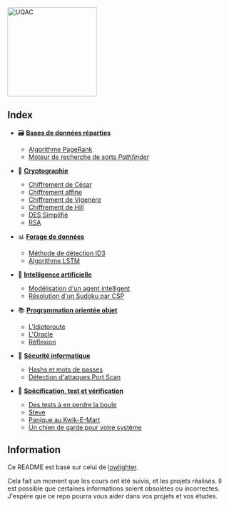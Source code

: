 <img alt="UQAC" src="https://www.uqac.ca/wp-content/themes/uqac/assets/images/uqac.svg" width="200">

## Index

- 🗃 **[Bases de données réparties](databases)**
    - [Algorithme PageRank](databases/pagerank)
    - [Moteur de recherche de sorts *Pathfinder*](databases/pathfinder) 

- 🔑 **[Cryptographie](cryptography)**

    - [Chiffrement de César](cryptography/cesar.py)
    - [Chiffrement affine](cryptography/affine.py)
    - [Chiffrement de Vigenère](cryptography/vigenere.py)
    - [Chiffrement de Hill](cryptography/hill.py)
    - [DES Simplifié](cryptography/des_simplified.py)
    - [RSA](cryptography/rsa.py)

- 📊 **[Forage de données](data_mining)**

    - [Méthode de détection ID3](data_mining/id3)
    - [Algorithme LSTM](data_mining/lstm)

- 🤖 **[Intelligence artificielle](ai)**

    - [Modélisation d'un agent intelligent](ai/java-fX_vacuum-cleaner)
    - [Résolution d'un Sudoku par CSP](ai/java-fx_sudoku)

- 📚 **[Programmation orientée objet](oop)**

    - [L'Idiotoroute](oop/idiotoroute)
    - [L'Oracle](oop/oracle)
    - [Réflexion](oop/reflection)

- 🔐 **[Sécurité informatique](cybersecurity)**
    - [Hashs et mots de passes](cybersecurity/password)
    - [Détection d'attaques Port Scan](cybersecurity/network_lab)

- 🧪 **[Spécification, test et vérification](stv)**
    - [Des tests à en perdre la boule](stv/lose_your_mind)
    - [Steve](stv/stev)
    - [Panique au Kwik-E-Mart](stv/kwik)
    - [Un chien de garde pour votre système](stv/watchdog)

## Information

Ce README est basé sur celui de [lowlighter](https://github.com/lowlighter/uqac).

Cela fait un moment que les cours ont été suivis, et les projets réalisés. Il est possible que certaines informations soient obsolètes ou incorrectes. J'espère que ce repo pourra vous aider dans vos projets et vos études.